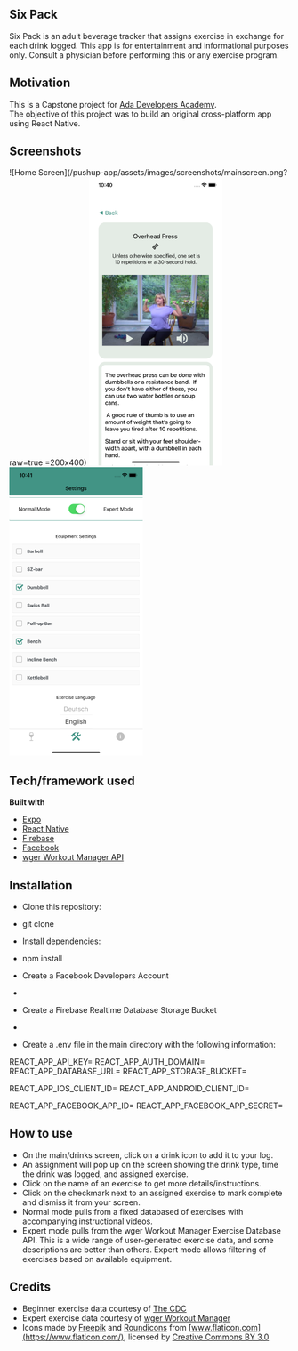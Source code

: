 ## Six Pack
Six Pack is an adult beverage tracker that assigns exercise in exchange for each drink logged.
This app is for entertainment and informational purposes only. 
Consult a physician before performing this or any exercise program.

## Motivation
This is a Capstone project for [Ada Developers Academy](https://www.adadevelopersacademy.org/).  
The objective of this project was to build an original cross-platform app using React Native.
 
## Screenshots

![Home Screen](/pushup-app/assets/images/screenshots/mainscreen.png?raw=true =200x400)
![Exercise Details](/pushup-app/assets/images/screenshots/exercisescreen.png?raw=true)
![Settings Screen](/pushup-app/assets/images/screenshots/settingsscreen.png?raw=true)

## Tech/framework used
<b>Built with</b>
- [Expo](https://expo.io/)
- [React Native](https://facebook.github.io/react-native/)
- [Firebase](https://firebase.google.com/)
- [Facebook](https://developers.facebook.com/)
- [wger Workout Manager API](https://wger.de)

## Installation
* Clone this repository:
- git clone 
* Install dependencies:
- npm install
* Create a Facebook Developers Account
-
* Create a Firebase Realtime Database Storage Bucket
-
* Create a .env file in the main directory with the following information:

REACT_APP_API_KEY=
REACT_APP_AUTH_DOMAIN=
REACT_APP_DATABASE_URL=
REACT_APP_STORAGE_BUCKET=

REACT_APP_IOS_CLIENT_ID=
REACT_APP_ANDROID_CLIENT_ID=

REACT_APP_FACEBOOK_APP_ID=
REACT_APP_FACEBOOK_APP_SECRET=

## How to use
* On the main/drinks screen, click on a drink icon to add it to your log.
* An assignment will pop up on the screen showing the drink type, time the drink was logged, and assigned exercise.
* Click on the name of an exercise to get more details/instructions.
* Click on the checkmark next to an assigned exercise to mark complete and dismiss it from your screen.
* Normal mode pulls from a fixed databased of exercises with accompanying instructional videos.
* Expert mode pulls from the wger Workout Manager Exercise Database API.  This is a wide range of user-generated exercise data, and some descriptions are better than others.  Expert mode allows filtering of exercises based on available equipment.

## Credits
- Beginner exercise data courtesy of [The CDC](https://www.cdc.gov/physicalactivity/basics/videos/index.htm)
- Expert exercise data courtesy of [wger Workout Manager](https://wger.de/en/)
- Icons made by [Freepik](http://www.freepik.com/) and [Roundicons](https://www.roundicons.com/) from [www.flaticon.com](https://www.flaticon.com/), licensed by [Creative Commons BY 3.0](https://www.roundicons.com/)
